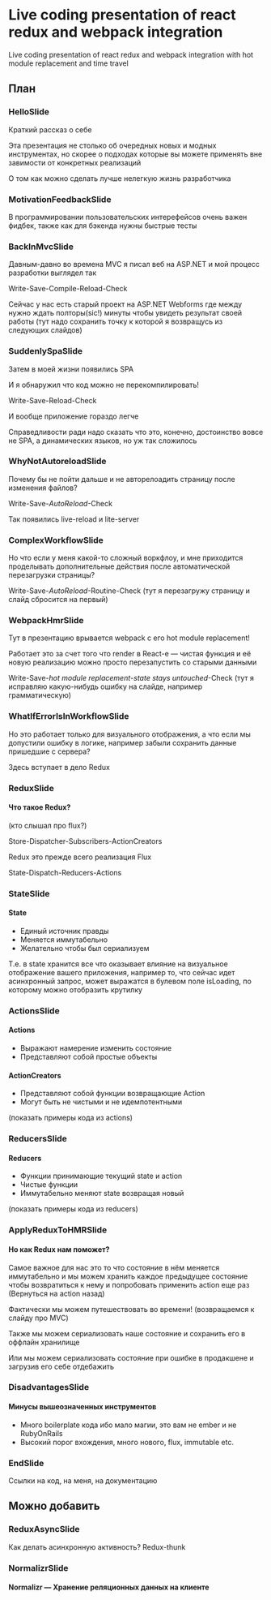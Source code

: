 # Live coding presentation of react redux and webpack integration

Live coding presentation of react redux and webpack integration with hot module replacement and time travel

## План

### HelloSlide

Краткий рассказ о себе

Эта презентация не столько об очередных новых и модных инструментах, но скорее о подходах которые вы можете применять вне завимости от конкретных реализаций

О том как можно сделать лучше нелегкую жизнь разработчика

### MotivationFeedbackSlide

В программировании пользовательских интерефейсов очень важен фидбек, также как для бэкенда нужны быстрые тесты

### BackInMvcSlide

Давным-давно во времена MVC я писал веб на ASP.NET и мой процесс разработки выглядел так

Write-Save-Compile-Reload-Check

Сейчас у нас есть старый проект на ASP.NET Webforms где между нужно ждать полторы(sic!) минуты чтобы увидеть результат своей работы
(тут надо сохранить точку к которой я возвращусь из следующих слайдов)

### SuddenlySpaSlide

Затем в моей жизни появились SPA

И я обнаружил что код можно не перекомпилировать!

Write-Save-Reload-Check

И вообще приложение гораздо легче

Справедливости ради надо сказать что это, конечно, достоинство вовсе не SPA, а динамических языков, но уж так сложилось

### WhyNotAutoreloadSlide

Почему бы не пойти дальше и не авторелоадить страницу после изменения файлов?

Write-Save-*AutoReload*-Check

Так появились live-reload и lite-server

### ComplexWorkflowSlide

Но что если у меня какой-то сложный воркфлоу, и мне приходится проделывать дополнительные действия после автоматической перезагрузки страницы?

Write-Save-*AutoReload*-Routine-Check (тут я перезагружу страницу и слайд сбросится на первый)

### WebpackHmrSlide

Тут в презентацию врывается webpack с его hot module replacement!

Работает это за счет того что render в React-е — чистая функция и её новую реализацию можно просто перезапустить со старыми данными

Write-Save-*hot module replacement*-*state stays untouched*-Check (тут я исправляю какую-нибудь ошибку на слайде, например грамматическую)

### WhatIfErrorIsInWorkflowSlide

Но это работает только для визуального отображения, а что если мы допустили ошибку в логике, например забыли сохранить данные пришедшие с сервера?

Здесь вступает в дело Redux

### ReduxSlide

#### Что такое Redux?

(кто слышал про flux?)

Store-Dispatcher-Subscribers-ActionCreators

Redux это прежде всего реализация Flux

State-Dispatch-Reducers-Actions

### StateSlide

#### State

* Единый источник правды
* Меняется иммутабельно
* Желательно чтобы был сериализуем

Т.е. в state хранится все что оказывает влияние на визуальное отображение вашего приложения, например то, что сейчас идет асинхронный запрос, может выражатся в булевом поле isLoading, по которому можно отобразить крутилку

### ActionsSlide

#### Actions

* Выражают намерение изменить состояние
* Представляют собой простые объекты

#### ActionCreators

* Представляют собой функции возвращающие Action
* Могут быть не чистыми и не идемпотентными

(показать примеры кода из actions)

### ReducersSlide

#### Reducers

* Функции принимающие текущий state и action
* Чистые функции
* Иммутабельно меняют state возвращая новый

(показать примеры кода из reducers)

### ApplyReduxToHMRSlide

#### Но как Redux нам поможет?
Самое важное для нас это то что состояние в нём меняется иммутабельно и мы можем хранить каждое предыдущее состояние чтобы возвратиться к нему и попробовать применить action еще раз (Вернуться на action назад)

Фактически мы можем путешествовать во времени! (возвращаемся к слайду про MVC)

Также мы можем сериализовать наше состояние и сохранить его в оффлайн хранилище

Или мы можем сериализовать состояние при ошибке в продакшене и загрузив его себе отдебажить

### DisadvantagesSlide

#### Минусы вышеозначенных инструментов

* Много boilerplate кода ибо мало магии, это вам не ember и не RubyOnRails
* Высокий порог вхождения, много нового, flux, immutable etc.

### EndSlide

Ссылки на код, на меня, на документацию

## Можно добавить

### ReduxAsyncSlide

Как делать асинхронную активность? Redux-thunk

### NormalizrSlide

#### Normalizr — Хранение реляционных данных на клиенте
